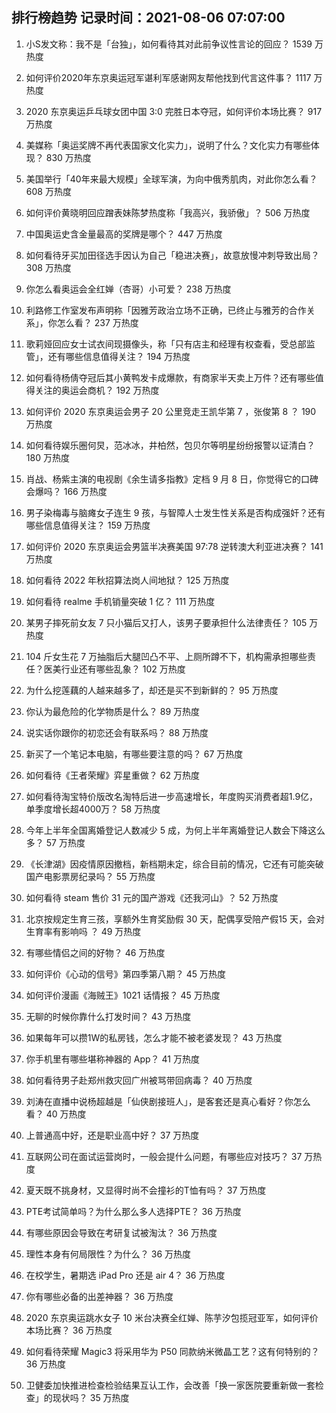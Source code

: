 
## 排行榜趋势 记录时间：2021-08-06 07:07:00
  
  1. 小S发文称：我不是「台独」，如何看待其对此前争议性言论的回应？ 1539 万热度
    
  2. 如何评价2020年东京奥运冠军谌利军感谢网友帮他找到代言这件事？ 1117 万热度
    
  3. 2020 东京奥运乒乓球女团中国 3:0 完胜日本夺冠，如何评价本场比赛？ 917 万热度
    
  4. 美媒称「奥运奖牌不再代表国家文化实力」，说明了什么？文化实力有哪些体现？ 830 万热度
    
  5. 美国举行「40年来最大规模」全球军演，为向中俄秀肌肉，对此你怎么看？ 608 万热度
    
  6. 如何评价黄晓明回应蹭表妹陈梦热度称「我高兴，我骄傲」？ 506 万热度
    
  7. 中国奥运史含金量最高的奖牌是哪个？ 447 万热度
    
  8. 如何看待牙买加田径选手因认为自己「稳进决赛」，故意放慢冲刺导致出局？ 308 万热度
    
  9. 你怎么看奥运会全红婵（杏哥）小可爱？ 238 万热度
    
  10. 利路修工作室发布声明称「因雅芳政治立场不正确，已终止与雅芳的合作关系」，你怎么看？ 237 万热度
    
  11. 歌莉娅回应女士试衣间现摄像头，称「只有店主和经理有权查看，受总部监管」，还有哪些信息值得关注？ 194 万热度
    
  12. 如何看待杨倩夺冠后其小黄鸭发卡成爆款，有商家半天卖上万件？还有哪些值得关注的奥运会商机？ 192 万热度
    
  13. 如何评价 2020 东京奥运会男子 20 公里竞走王凯华第 7 ，张俊第 8 ？ 190 万热度
    
  14. 如何看待娱乐圈何炅，范冰冰，井柏然，包贝尔等明星纷纷报警以证清白？ 180 万热度
    
  15. 肖战、杨紫主演的电视剧《余生请多指教》定档 9 月 8 日，你觉得它的口碑会爆吗？ 166 万热度
    
  16. 男子染梅毒与脑瘫女子连生 9 孩，与智障人士发生性关系是否构成强奸？还有哪些信息值得关注？ 159 万热度
    
  17. 如何评价 2020 东京奥运会男篮半决赛美国 97:78 逆转澳大利亚进决赛？ 141 万热度
    
  18. 如何看待 2022 年秋招算法岗人间地狱？ 125 万热度
    
  19. 如何看待 realme 手机销量突破 1 亿？ 111 万热度
    
  20. 某男子摔死前女友 7 只小猫后又打人，该男子要承担什么法律责任？ 105 万热度
    
  21. 104 斤女生花 7 万抽脂后大腿凹凸不平、上厕所蹲不下，机构需承担哪些责任？医美行业还有哪些乱象？ 102 万热度
    
  22. 为什么挖莲藕的人越来越多了，却还是买不到新鲜的？ 95 万热度
    
  23. 你认为最危险的化学物质是什么？ 89 万热度
    
  24. 说实话你跟你的初恋还会有联系吗？ 88 万热度
    
  25. 新买了一个笔记本电脑，有哪些要注意的吗？ 67 万热度
    
  26. 如何看待《王者荣耀》弈星重做？ 62 万热度
    
  27. 如何看待淘宝特价版改名淘特后进一步高速增长，年度购买消费者超1.9亿，单季度增长超4000万？ 58 万热度
    
  28. 今年上半年全国离婚登记人数减少 5 成，为何上半年离婚登记人数会下降这么多？ 57 万热度
    
  29. 《长津湖》因疫情原因撤档，新档期未定，综合目前的情况，它还有可能突破国产电影票房纪录吗？ 55 万热度
    
  30. 如何看待 steam 售价 31 元的国产游戏《还我河山》？ 52 万热度
    
  31. 北京按规定生育三孩，享额外生育奖励假 30 天，配偶享受陪产假15 天，会对生育率有影响吗 ？ 49 万热度
    
  32. 有哪些情侣之间的好物？ 46 万热度
    
  33. 如何评价《心动的信号》第四季第八期？ 45 万热度
    
  34. 如何评价漫画《海贼王》1021 话情报？ 45 万热度
    
  35. 无聊的时候你靠什么打发时间？ 43 万热度
    
  36. 如果每年可以攒1W的私房钱，怎么才能不被老婆发现？ 43 万热度
    
  37. 你手机里有哪些堪称神器的 App？ 41 万热度
    
  38. 如何看待男子赴郑州救灾回广州被骂带回病毒？ 40 万热度
    
  39. 刘涛在直播中说杨超越是「仙侠剧接班人」，是客套还是真心看好？你怎么看？ 40 万热度
    
  40. 上普通高中好，还是职业高中好？ 37 万热度
    
  41. 互联网公司在面试运营岗时，一般会提什么问题，有哪些应对技巧？ 37 万热度
    
  42. 夏天既不挑身材，又显得时尚不会撞衫的T恤有吗？ 37 万热度
    
  43. PTE考试简单吗？为什么那么多人选择PTE？ 36 万热度
    
  44. 有哪些原因会导致在考研复试被淘汰？ 36 万热度
    
  45. 理性本身有何局限性？为什么？ 36 万热度
    
  46. 在校学生，暑期选 iPad Pro 还是 air 4？ 36 万热度
    
  47. 你有哪些必备的出差神器？ 36 万热度
    
  48. 2020 东京奥运跳水女子 10 米台决赛全红婵、陈芋汐包揽冠亚军，如何评价本场比赛？ 36 万热度
    
  49. 如何看待荣耀 Magic3 将采用华为 P50 同款纳米微晶工艺？这有何特别的？ 36 万热度
    
  50. 卫健委加快推进检查检验结果互认工作，会改善「换一家医院要重新做一套检查」的现状吗？ 35 万热度
    